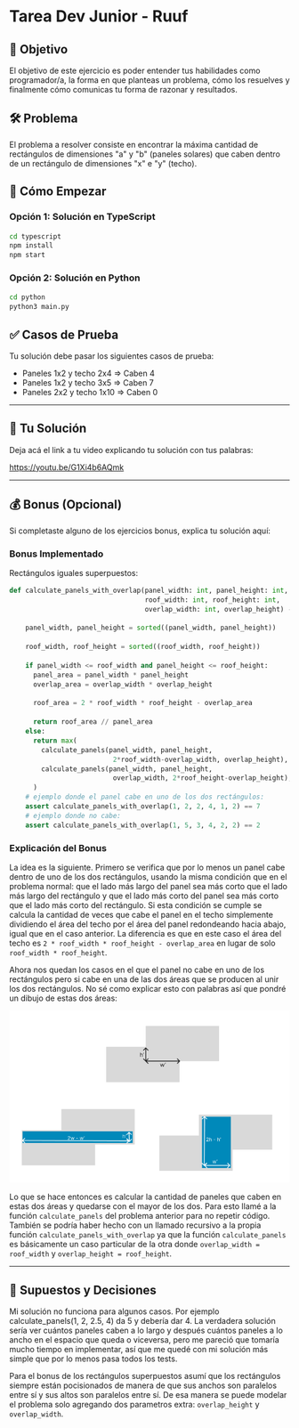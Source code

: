 # Tarea Dev Junior - Ruuf

## 🎯 Objetivo

El objetivo de este ejercicio es poder entender tus habilidades como programador/a, la forma en que planteas un problema, cómo los resuelves y finalmente cómo comunicas tu forma de razonar y resultados.

## 🛠️ Problema

El problema a resolver consiste en encontrar la máxima cantidad de rectángulos de dimensiones "a" y "b" (paneles solares) que caben dentro de un rectángulo de dimensiones "x" e "y" (techo).

## 🚀 Cómo Empezar

### Opción 1: Solución en TypeScript
```bash
cd typescript
npm install
npm start
```

### Opción 2: Solución en Python
```bash
cd python
python3 main.py
```

## ✅ Casos de Prueba

Tu solución debe pasar los siguientes casos de prueba:
- Paneles 1x2 y techo 2x4 ⇒ Caben 4
- Paneles 1x2 y techo 3x5 ⇒ Caben 7
- Paneles 2x2 y techo 1x10 ⇒ Caben 0

---

## 📝 Tu Solución

Deja acá el link a tu video explicando tu solución con tus palabras:

https://youtu.be/G1Xi4b6AQmk

---

## 💰 Bonus (Opcional)

Si completaste alguno de los ejercicios bonus, explica tu solución aquí:

### Bonus Implementado
Rectángulos iguales superpuestos:

```python
def calculate_panels_with_overlap(panel_width: int, panel_height: int, 
                                  roof_width: int, roof_height: int,
                                  overlap_width: int, overlap_height) -> int:
    
    panel_width, panel_height = sorted((panel_width, panel_height))

    roof_width, roof_height = sorted((roof_width, roof_height))

    if panel_width <= roof_width and panel_height <= roof_height:
      panel_area = panel_width * panel_height
      overlap_area = overlap_width * overlap_height

      roof_area = 2 * roof_width * roof_height - overlap_area

      return roof_area // panel_area
    else:
      return max(
        calculate_panels(panel_width, panel_height,
                          2*roof_width-overlap_width, overlap_height),
        calculate_panels(panel_width, panel_height,
                          overlap_width, 2*roof_height-overlap_height),
      )
    # ejemplo donde el panel cabe en uno de los dos rectángulos:
    assert calculate_panels_with_overlap(1, 2, 2, 4, 1, 2) == 7
    # ejemplo donde no cabe:
    assert calculate_panels_with_overlap(1, 5, 3, 4, 2, 2) == 2
```

### Explicación del Bonus

La idea es la siguiente. Primero se verifica que por lo menos un panel cabe dentro de uno de los dos rectángulos, usando la misma condición que en el problema normal: que el lado más largo del panel sea más corto que el lado más largo del rectángulo y que el lado más corto del panel sea más corto que el lado más corto del rectángulo. Si esta condición se cumple se calcula la cantidad de veces que cabe el panel en el techo simplemente dividiendo el área del techo por el área del panel redondeando hacia abajo, igual que en el caso anterior. La diferencia es que en este caso el área del techo es ```2 * roof_width * roof_height - overlap_area``` en lugar de solo ```roof_width * roof_height```.

Ahora nos quedan los casos en el que el panel no cabe en uno de los rectángulos pero si cabe en una de las dos áreas que se producen al unir los dos rectángulos. No sé como explicar esto con palabras así que pondré un dibujo de estas dos áreas:

![](image.png)

Lo que se hace entonces es calcular la cantidad de paneles que caben en estas dos áreas y quedarse con el mayor de los dos. Para esto llamé a la función ```calculate_panels``` del problema anterior para no repetir código. También se podría haber hecho con un llamado recursivo a la propia función ```calculate_panels_with_overlap``` ya que la función ```calculate_panels``` es básicamente un caso particular de la otra donde ```overlap_width = roof_width``` y ```overlap_height = roof_height```.

---

## 🤔 Supuestos y Decisiones

Mi solución no funciona para algunos casos. Por ejemplo calculate_panels(1, 2, 2.5, 4) da 5 y debería dar 4. La verdadera solución sería ver cuántos paneles caben a lo largo y después cuántos paneles a lo ancho en el espacio que queda o viceversa, pero me pareció que tomaría mucho tiempo en implementar, así que me quedé con mi solución más simple que por lo menos pasa todos los tests.

Para el bonus de los rectángulos superpuestos asumí que los rectángulos siempre están pocisionados de manera de que sus anchos son paralelos entre sí y sus altos son paralelos entre sí. De esa manera se puede modelar el problema solo agregando dos parametros extra: ```overlap_height``` y ```overlap_width```.
